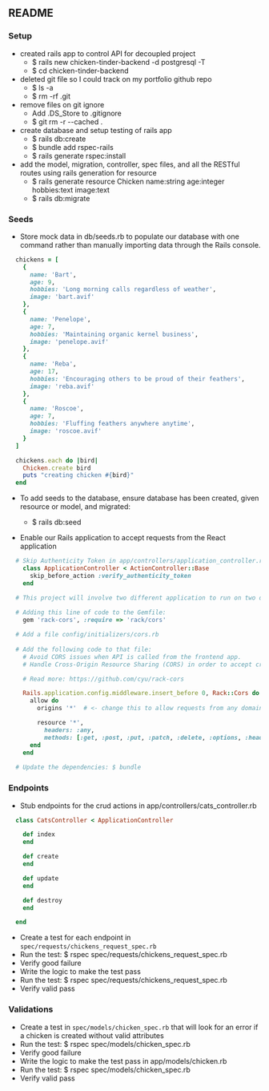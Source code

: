 ## README

### Setup
- created rails app to control API for decoupled project
  - $ rails new chicken-tinder-backend -d postgresql -T
  - $ cd chicken-tinder-backend
- deleted git file so I could track on my portfolio github repo
  - $ ls -a
  - $ rm -rf .git
- remove files on git ignore
  - Add .DS_Store to .gitignore
  - $ git rm -r --cached .
- create database and setup testing of rails app
  - $ rails db:create
  - $ bundle add rspec-rails
  - $ rails generate rspec:install
- add the model, migration, controller, spec files, and all the RESTful routes using rails generation for resource
  - $ rails generate resource Chicken name:string age:integer hobbies:text image:text
  - $ rails db:migrate

### Seeds
- Store mock data in db/seeds.rb to populate our database with one command rather than manually importing data through the Rails console.
```ruby
  chickens = [
    {
      name: 'Bart',
      age: 9,
      hobbies: 'Long morning calls regardless of weather',
      image: 'bart.avif'
    },
    {
      name: 'Penelope',
      age: 7,
      hobbies: 'Maintaining organic kernel business',
      image: 'penelope.avif'
    },
    {
      name: 'Reba',
      age: 17,
      hobbies: 'Encouraging others to be proud of their feathers',
      image: 'reba.avif'
    },
    {
      name: 'Roscoe',
      age: 7,
      hobbies: 'Fluffing feathers anywhere anytime',
      image: 'roscoe.avif'
    }
  ]

  chickens.each do |bird|
    Chicken.create bird
    puts "creating chicken #{bird}"
  end
```

- To add seeds to the database, ensure database has been created, given resource or model, and migrated: 
  - $ rails db:seed

- Enable our Rails application to accept requests from the React application
```ruby
  # Skip Authenticity Token in app/controllers/application_controller.rb
    class ApplicationController < ActionController::Base
      skip_before_action :verify_authenticity_token
    end

  # This project will involve two different application to run on two different servers. Allow the Rails app to accept requests from any outside domain using Cross-Origin Resource Sharing (CORS). 
  
  # Adding this line of code to the Gemfile:
    gem 'rack-cors', :require => 'rack/cors'

  # Add a file config/initializers/cors.rb 
  
  # Add the following code to that file:
    # Avoid CORS issues when API is called from the frontend app.
    # Handle Cross-Origin Resource Sharing (CORS) in order to accept cross-origin AJAX requests.

    # Read more: https://github.com/cyu/rack-cors

    Rails.application.config.middleware.insert_before 0, Rack::Cors do
      allow do
        origins '*'  # <- change this to allow requests from any domain while in development.

        resource '*',
          headers: :any,
          methods: [:get, :post, :put, :patch, :delete, :options, :head]
      end
    end
    
  # Update the dependencies: $ bundle
```

### Endpoints
- Stub endpoints for the crud actions in app/controllers/cats_controller.rb
```ruby
  class CatsController < ApplicationController

    def index
    end

    def create
    end

    def update
    end

    def destroy
    end

  end
```
- Create a test for each endpoint in `spec/requests/chickens_request_spec.rb`
- Run the test: $ rspec spec/requests/chickens_request_spec.rb
- Verify good failure
- Write the logic to make the test pass
- Run the test: $ rspec spec/requests/chickens_request_spec.rb
- Verify valid pass

### Validations
- Create a test in `spec/models/chicken_spec.rb` that will look for an error if a chicken is created without valid attributes
- Run the test: $ rspec spec/models/chicken_spec.rb
- Verify good failure
- Write the logic to make the test pass in app/models/chicken.rb
- Run the test: $ rspec spec/models/chicken_spec.rb
- Verify valid pass



